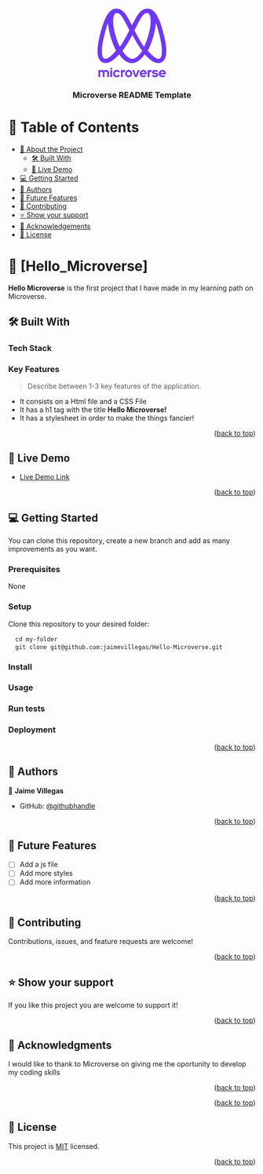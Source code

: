 <a name="readme-top"></a>

<div align="center">
  <img src="murple_logo.png" alt="logo" width="140"  height="auto" />
  <br/>

  <h3><b>Microverse README Template</b></h3>

</div>

# 📗 Table of Contents

- [📖 About the Project](#about-project)
  - [🛠 Built With](#built-with)
  - [🚀 Live Demo](#live-demo)
- [💻 Getting Started](#getting-started)
- [👥 Authors](#authors)
- [🔭 Future Features](#future-features)
- [🤝 Contributing](#contributing)
- [⭐️ Show your support](#support)
- [🙏 Acknowledgements](#acknowledgements)
- [📝 License](#license)


# 📖 [Hello_Microverse] <a name="about-project"></a>

**Hello Microverse** is the first project that I have made in my learning path on Microverse.

## 🛠 Built With <a name="built-with"></a>

### Tech Stack <a name="tech-stack"></a>


### Key Features <a name="key-features"></a>

> Describe between 1-3 key features of the application.

- It consists on a Html file and a CSS File
- It has a h1 tag with the title **Hello Microverse!** 
- It has a stylesheet in order to make the things fancier!

<p align="right">(<a href="#readme-top">back to top</a>)</p>


## 🚀 Live Demo <a name="live-demo"></a>

- [Live Demo Link](#)

<p align="right">(<a href="#readme-top">back to top</a>)</p>


## 💻 Getting Started <a name="getting-started"></a>


You can clone this repository, create a new branch and add as many improvements as you want.

### Prerequisites

None

### Setup

Clone this repository to your desired folder:

```
  cd my-folder
  git clone git@github.com:jaimevillegas/Hello-Microverse.git
```

### Install


### Usage


### Run tests


### Deployment


<p align="right">(<a href="#readme-top">back to top</a>)</p>


## 👥 Authors <a name="authors"></a>


👤 **Jaime Villegas**

- GitHub: [@githubhandle](https://github.com/jaimevillegas)

<p align="right">(<a href="#readme-top">back to top</a>)</p>


## 🔭 Future Features <a name="future-features"></a>

- [ ] Add a js file 
- [ ] Add more styles
- [ ] Add more information

<p align="right">(<a href="#readme-top">back to top</a>)</p>


## 🤝 Contributing <a name="contributing"></a>

Contributions, issues, and feature requests are welcome!

<p align="right">(<a href="#readme-top">back to top</a>)</p>

## ⭐️ Show your support <a name="support"></a>

If you like this project you are welcome to support it!

<p align="right">(<a href="#readme-top">back to top</a>)</p>


## 🙏 Acknowledgments <a name="acknowledgements"></a>

I would like to thank to Microverse on giving me the oportunity to develop my coding skills

<p align="right">(<a href="#readme-top">back to top</a>)</p>

<p align="right">(<a href="#readme-top">back to top</a>)</p>

## 📝 License <a name="license"></a>

This project is [MIT](./LICENSE.md) licensed.

<p align="right">(<a href="#readme-top">back to top</a>)</p>
